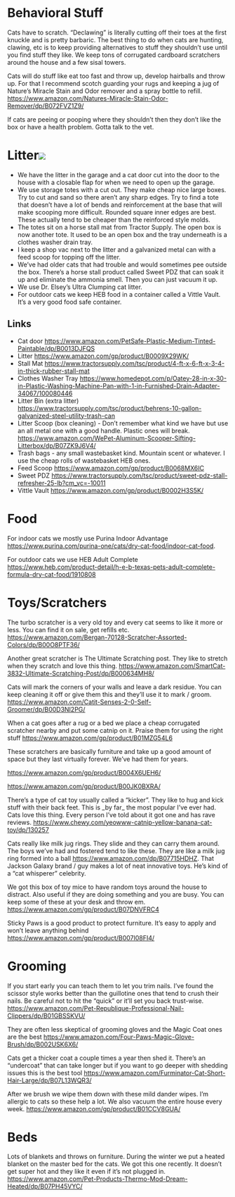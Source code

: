 # Behavioral Stuff

Cats have to scratch. “Declawing” is literally cutting off their toes at the first knuckle and is pretty barbaric. The best thing to do when cats are hunting, clawing, etc is to keep providing alternatives to stuff they shouldn’t use until you find stuff they like. We keep tons of corrugated cardboard scratchers around the house and a few sisal towers.

Cats will do stuff like eat too fast and throw up, develop hairballs and throw up. For that I recommend scotch guarding your rugs and keeping a jug of Nature’s Miracle Stain and Odor remover and a spray bottle to refill. <https://www.amazon.com/Natures-Miracle-Stain-Odor-Remover/dp/B072FVZ1Z9/>

If cats are peeing or pooping where they shouldn’t then they don’t like the box or have a health problem. Gotta talk to the vet.

# Litter![](https://lh6.googleusercontent.com/UowS-PWbSdnv19zGxit00fDarrFotqD_ah-zxHJDxHE0Cbny0E-YJk6Dj8G5M_oyy20dSkg3qTUhA79PBeJdqhJSUk5TlRLtzDdRcZmrdVmVwYPzUaIomKDfzyVoL66C_hGld9G5TJufhzM0-beN9w)

* We have the litter in the garage and a cat door cut into the door to the house with a closable flap for when we need to open up the garage.
* We use storage totes with a cut out. They make cheap nice large boxes. Try to cut and sand so there aren’t any sharp edges. Try to find a tote that doesn’t have a lot of bends and reinforcement at the base that will make scooping more difficult. Rounded square inner edges are best. These actually tend to be cheaper than the reinforced style molds.
* The totes sit on a horse stall mat from Tractor Supply. The open box is now another tote. It used to be an open box and the tray underneath is a clothes washer drain tray. 
* I keep a shop vac next to the litter and a galvanized metal can with a feed scoop for topping off the litter.
* We’ve had older cats that had trouble and would sometimes pee outside the box. There’s a horse stall product called Sweet PDZ that can soak it up and eliminate the ammonia smell. Then you can just vacuum it up. 
* We use Dr. Elsey’s Ultra Clumping cat litter.
* For outdoor cats we keep HEB food in a container called a Vittle Vault. It’s a very good food safe container.

## Links

* Cat door <https://www.amazon.com/PetSafe-Plastic-Medium-Tinted-Paintable/dp/B0013DJFQS>
* Litter <https://www.amazon.com/gp/product/B0009X29WK/>
* Stall Mat <https://www.tractorsupply.com/tsc/product/4-ft-x-6-ft-x-3-4-in-thick-rubber-stall-mat>
* Clothes Washer Tray <https://www.homedepot.com/p/Oatey-28-in-x-30-in-Plastic-Washing-Machine-Pan-with-1-in-Furnished-Drain-Adapter-34067/100080446>
* Litter Bin (extra litter) <https://www.tractorsupply.com/tsc/product/behrens-10-gallon-galvanized-steel-utility-trash-can>
* Litter Scoop (box cleaning) - Don’t remember what kind we have but use an all metal one with a good handle. Plastic ones will break. <https://www.amazon.com/WePet-Aluminum-Scooper-Sifting-Litterbox/dp/B07ZK9J6V4/>
* Trash bags - any small wastebasket kind. Mountain scent or whatever. I use the cheap rolls of wastebasket HEB ones.
* Feed Scoop <https://www.amazon.com/gp/product/B0068MX6IC>
* Sweet PDZ <https://www.tractorsupply.com/tsc/product/sweet-pdz-stall-refresher-25-lb?cm_vc=-10011>
* Vittle Vault <https://www.amazon.com/gp/product/B0002H3S5K/>

# Food

For indoor cats we mostly use Purina Indoor Advantage <https://www.purina.com/purina-one/cats/dry-cat-food/indoor-cat-food>. 

For outdoor cats we use HEB Adult Complete <https://www.heb.com/product-detail/h-e-b-texas-pets-adult-complete-formula-dry-cat-food/1910808>

# Toys/Scratchers

The turbo scratcher is a very old toy and every cat seems to like it more or less. You can find it on sale, get refills etc. <https://www.amazon.com/Bergan-70128-Scratcher-Assorted-Colors/dp/B00O8PTF36/>

Another great scratcher is The Ultimate Scratching post. They like to stretch when they scratch and love this thing. <https://www.amazon.com/SmartCat-3832-Ultimate-Scratching-Post/dp/B000634MH8/>

Cats will mark the corners of your walls and leave a dark residue. You can keep cleaning it off or give them this and they’ll use it to mark / groom. <https://www.amazon.com/Catit-Senses-2-0-Self-Groomer/dp/B00D3NI2PG/>

When a cat goes after a rug or a bed we place a cheap corrugated scratcher nearby and put some catnip on it. Praise them for using the right stuff <https://www.amazon.com/gp/product/B01MZG54L6>

These scratchers are basically furniture and take up a good amount of space but they last virtually forever. We’ve had them for years. 

<https://www.amazon.com/gp/product/B004X6UEH6/>

<https://www.amazon.com/gp/product/B00JK0BXRA/>

There’s a type of cat toy usually called a “kicker”. They like to hug and kick stuff with their back feet. This is \_by far\_ the most popular I’ve ever had. Cats love this thing. Every person I’ve told about it got one and has rave reviews. <https://www.chewy.com/yeowww-catnip-yellow-banana-cat-toy/dp/130257>

Cats really like milk jug rings. They slide and they can carry them around. The boys we’ve had and fostered tend to like these. They are like a milk jug ring formed into a ball <https://www.amazon.com/dp/B07715HDHZ>. That Jackson Galaxy brand / guy makes a lot of neat innovative toys. He’s kind of a “cat whisperer” celebrity.

We got this box of toy mice to have random toys around the house to distract. Also useful if they are doing something and you are busy. You can keep some of these at your desk and throw em. <https://www.amazon.com/gp/product/B07DNVFRC4>

Sticky Paws is a good product to protect furniture. It’s easy to apply and won’t leave anything behind <https://www.amazon.com/gp/product/B007I08FI4/>

# Grooming

If you start early you can teach them to let you trim nails. I’ve found the scissor style works better than the guillotine ones that tend to crush their nails. Be careful not to hit the “quick” or it’ll set you back trust-wise. <https://www.amazon.com/Pet-Republique-Professional-Nail-Clippers/dp/B01GBSSKVU/>

They are often less skeptical of grooming gloves and the Magic Coat ones are the best <https://www.amazon.com/Four-Paws-Magic-Glove-Brush/dp/B002USK6X6/>

Cats get a thicker coat a couple times a year then shed it. There’s an “undercoat” that can take longer but if you want to go deeper with shedding issues this is the best tool <https://www.amazon.com/Furminator-Cat-Short-Hair-Large/dp/B07L13WQR3/>

After we brush we wipe them down with these mild dander wipes. I’m allergic to cats so these help a lot. We also vacuum the entire house every week. <https://www.amazon.com/gp/product/B01CCV8GUA/>

# Beds

Lots of blankets and throws on furniture. During the winter we put a heated blanket on the master bed for the cats. We got this one recently. It doesn’t get super hot and they like it even if it’s not plugged in. <https://www.amazon.com/Pet-Products-Thermo-Mod-Dream-Heated/dp/B07PH45VYC/>